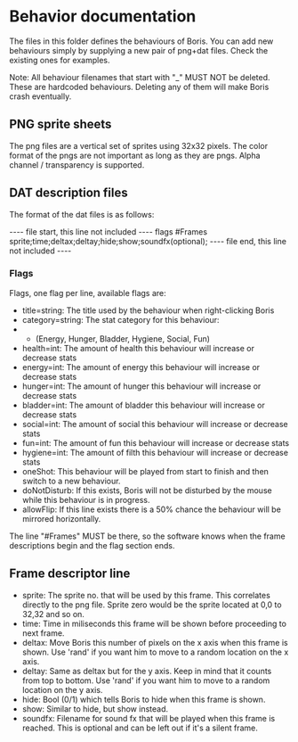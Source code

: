 # Behavior documentation
The files in this folder defines the behaviours of Boris. You can add new behaviours simply by supplying a new pair of png+dat files. Check the existing ones for examples.

Note: All behaviour filenames that start with "_" MUST NOT be deleted. These are hardcoded behaviours. Deleting any of them will make Boris crash eventually.

## PNG sprite sheets
The png files are a vertical set of sprites using 32x32 pixels. The color format of the pngs are not important as long as they are pngs. Alpha channel / transparency is supported.

## DAT description files
The format of the dat files is as follows:

---- file start, this line not included ----
flags
#Frames
sprite;time;deltax;deltay;hide;show;soundfx(optional);
---- file end, this line not included ----

### Flags
Flags, one flag per line, available flags are:
* title=string: The title used by the behaviour when right-clicking Boris
* category=string: The stat category for this behaviour:
* * (Energy, Hunger, Bladder, Hygiene, Social, Fun)
* health=int: The amount of health this behaviour will increase or decrease stats
* energy=int: The amount of energy this behaviour will increase or decrease stats
* hunger=int: The amount of hunger this behaviour will increase or decrease stats
* bladder=int: The amount of bladder this behaviour will increase or decrease stats
* social=int: The amount of social this behaviour will increase or decrease stats
* fun=int: The amount of fun this behaviour will increase or decrease stats
* hygiene=int: The amount of filth this behaviour will increase or decrease stats
* oneShot: This behaviour will be played from start to finish and then switch to a new behaviour.
* doNotDisturb: If this exists, Boris will not be disturbed by the mouse while this behaviour is in progress.
* allowFlip: If this line exists there is a 50% chance the behaviour will be mirrored horizontally.

The line "#Frames" MUST be there, so the software knows when the frame
descriptions begin and the flag section ends.

## Frame descriptor line
* sprite: The sprite no. that will be used by this frame. This correlates directly to the png file. Sprite zero would be the sprite located at 0,0 to 32,32 and so on.
* time: Time in miliseconds this frame will be shown before proceeding to next frame.
* deltax: Move Boris this number of pixels on the x axis when this frame is shown. Use 'rand' if you want him to move to a random location on the x axis.
* deltay: Same as deltax but for the y axis. Keep in mind that it counts from top to bottom. Use 'rand' if you want him to move to a random location on the y axis.
* hide: Bool (0/1) which tells Boris to hide when this frame is shown.
* show: Similar to hide, but show instead.
* soundfx: Filename for sound fx that will be played when this frame is reached. This is optional and can be left out if it's a silent frame.
